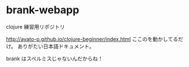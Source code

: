 # brank-webapp

clojure 練習用リポジトリ

http://ayato-p.github.io/clojure-beginner/index.html
ここのを動かしてるだけ。
ありがたい日本語ドキュメント。

brank はスペルミスじゃないんだからね！